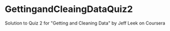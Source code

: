 GettingandCleaingDataQuiz2
==========================

Solution to Quiz 2 for "Getting and Cleaning Data" by Jeff Leek on Coursera 
